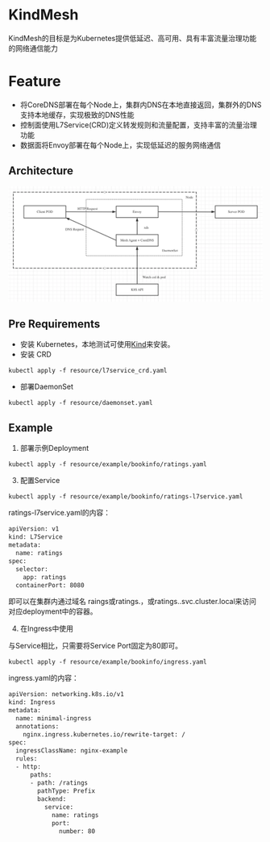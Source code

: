 # KindMesh

KindMesh的目标是为Kubernetes提供低延迟、高可用、具有丰富流量治理功能的网络通信能力

# Feature

- 将CoreDNS部署在每个Node上，集群内DNS在本地直接返回，集群外的DNS支持本地缓存，实现极致的DNS性能
- 控制面使用L7Service(CRD)定义转发规则和流量配置，支持丰富的流量治理功能
- 数据面将Envoy部署在每个Node上，实现低延迟的服务网络通信

## Architecture

![alt text](doc/arch1.png "Title")

## Pre Requirements

- 安装 Kubernetes，本地测试可使用[Kind](https://kind.sigs.k8s.io/)来安装。
- 安装 CRD
```
kubectl apply -f resource/l7service_crd.yaml
```
- 部署DaemonSet
```
kubectl apply -f resource/daemonset.yaml
```

## Example

1. 部署示例Deployment
```
kubectl apply -f resource/example/bookinfo/ratings.yaml
```

3. 配置Service

```
kubectl apply -f resource/example/bookinfo/ratings-l7service.yaml
```
ratings-l7service.yaml的内容：
```
apiVersion: v1
kind: L7Service
metadata:
  name: ratings
spec:
  selector:
    app: ratings
  containerPort: 8080
```
即可以在集群内通过域名 raings或ratings.<namespace>，或ratings.<namespace>.svc.cluster.local来访问对应deployment中的容器。

4. 在Ingress中使用

与Service相比，只需要将Service Port固定为80即可。
```
kubectl apply -f resource/example/bookinfo/ingress.yaml
```
ingress.yaml的内容：
```
apiVersion: networking.k8s.io/v1
kind: Ingress
metadata:
  name: minimal-ingress
  annotations:
    nginx.ingress.kubernetes.io/rewrite-target: /
spec:
  ingressClassName: nginx-example
  rules:
  - http:
      paths:
      - path: /ratings
        pathType: Prefix
        backend:
          service:
            name: ratings
            port:
              number: 80
```





